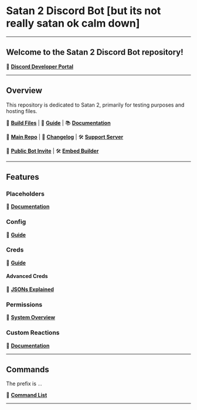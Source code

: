 # Satan 2 Discord Bot [but its not really satan ok calm down]

---

## Welcome to the Satan 2 Discord Bot repository! 

🔗 **[Discord Developer Portal](https://discordapp.com/developers/applications/me)**

---

## Overview

This repository is dedicated to Satan 2, primarily for testing purposes and hosting files.

🔨 **[Build Files](https://gitlab.com/Kwoth/nadekobot/-/releases)** | 📖 **[Guide](https://nadekobot.readthedocs.io/en/latest/guides/windows-guide/)** | 📚 **[Documentation](https://nadekobot.readthedocs.io/en/latest/)**

📁 **[Main Repo](https://gitlab.com/Kwoth/nadekobot)** | 📝 **[Changelog](https://gitlab.com/Kwoth/nadekobot/-/blob/v4/CHANGELOG.md)** | 🛠️ **[Support Server](https://discord.nadeko.bot/)**

🚀 **[Public Bot Invite](https://invite.nadeko.bot/)** | 🛠️ **[Embed Builder](https://eb.nadeko.bot/)**

---

## Features

### Placeholders
🔗 **[Documentation](https://nadekobot.readthedocs.io/en/v4/placeholders/)**

### Config
🔗 **[Guide](https://nadekobot.readthedocs.io/en/v4/config-guide/)**

### Creds
🔗 **[Guide](https://nadekobot.readthedocs.io/en/v4/creds-guide/)**

#### Advanced Creds 
🔗 **[JSONs Explained](https://nadekobot.readthedocs.io/en/v4/jsons-explained/)**

### Permissions
🔗 **[System Overview](https://nadekobot.readthedocs.io/en/v4/permissions-system/)**

### Custom Reactions
🔗 **[Documentation](https://nadekobot.readthedocs.io/en/v4/custom-reactions/)**

---

## Commands

The prefix is `.`.

📜 **[Command List](https://nadeko.bot/commands)**

---

